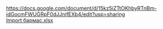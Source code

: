 https://docs.google.com/document/d/15kz5iZTtOKhbyRTnBm-idGocmFWUGRpF0dJJnifEXb4/edit?usp=sharing   
[Import бармас.xlsx](https://github.com/Katya6589/Date-Base/files/10424634/Import.xlsx)

